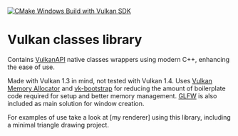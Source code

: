 [![CMake Windows Build with Vulkan SDK](https://github.com/OleksandrHlebov/vulkan-classes/actions/workflows/main.yml/badge.svg?branch=master)](https://github.com/OleksandrHlebov/vulkan-classes/actions/workflows/main.yml)

# Vulkan classes library

Contains [VulkanAPI](https://www.vulkan.org/) native classes wrappers using modern C++, enhancing the ease of use.

Made with Vulkan 1.3 in mind, not tested with Vulkan 1.4.
Uses [Vulkan Memory Allocator](https://github.com/GPUOpen-LibrariesAndSDKs/VulkanMemoryAllocator) and [vk-bootstrap](https://github.com/charles-lunarg/vk-bootstrap) for reducing the amount of boilerplate code required for setup and better memory management.
[GLFW](https://github.com/glfw/glfw) is also included as main solution for window creation. 

For examples of use take a look at [my renderer] using this library, including a minimal triangle drawing project.
